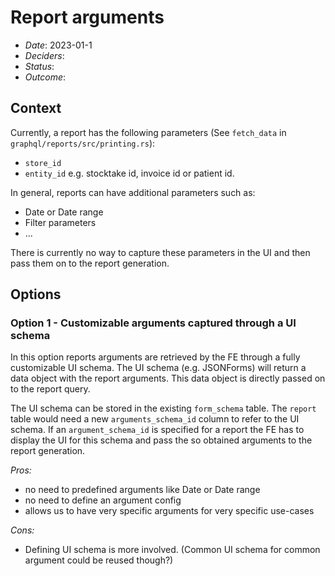 # Report arguments

- _Date_: 2023-01-1
- _Deciders_:
- _Status_:
- _Outcome_:

## Context

Currently, a report has the following parameters (See `fetch_data` in `graphql/reports/src/printing.rs`):

- `store_id`
- `entity_id` e.g. stocktake id, invoice id or patient id.

In general, reports can have additional parameters such as:

- Date or Date range
- Filter parameters
- ...

There is currently no way to capture these parameters in the UI and then pass them on to the report generation.

## Options

### Option 1 - Customizable arguments captured through a UI schema

In this option reports arguments are retrieved by the FE through a fully customizable UI schema.
The UI schema (e.g. JSONForms) will return a data object with the report arguments.
This data object is directly passed on to the report query.

The UI schema can be stored in the existing `form_schema` table.
The `report` table would need a new `arguments_schema_id` column to refer to the UI schema.
If an `argument_schema_id` is specified for a report the FE has to display the UI for this schema and pass the so obtained arguments to the report generation.

_Pros:_

- no need to predefined arguments like Date or Date range
- no need to define an argument config
- allows us to have very specific arguments for very specific use-cases

_Cons:_

- Defining UI schema is more involved. (Common UI schema for common argument could be reused though?)
